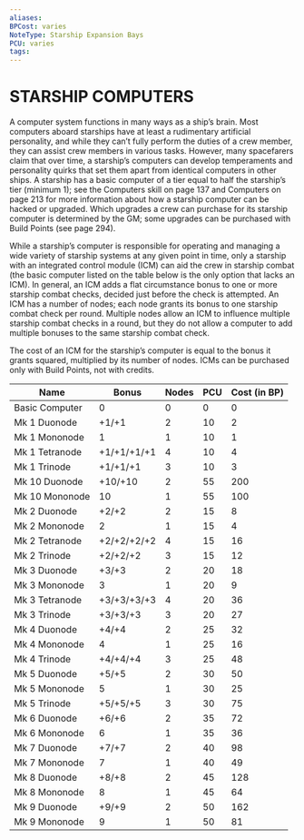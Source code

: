 ```yaml
---
aliases: 
BPCost: varies 
NoteType: Starship Expansion Bays
PCU: varies 
tags: 
---
```

# STARSHIP COMPUTERS
A computer system functions in many ways as a ship’s brain. Most computers aboard starships have at least a rudimentary artificial personality, and while they can’t fully perform the duties of a crew member, they can assist crew members in various tasks. However, many spacefarers claim that over time, a starship’s computers can develop temperaments and personality quirks that set them apart from identical computers in other ships. A starship has a basic computer of a tier equal to half the starship’s tier (minimum 1); see the Computers skill on page 137 and Computers on page 213 for more information about how a starship computer can be hacked or upgraded. Which upgrades a crew can purchase for its starship computer is determined by the GM; some upgrades can be purchased with Build Points (see page 294).

While a starship’s computer is responsible for operating and managing a wide variety of starship systems at any given point in time, only a starship with an integrated control module (ICM) can aid the crew in starship combat (the basic computer listed on the table below is the only option that lacks an ICM). In general, an ICM adds a flat circumstance bonus to one or more starship combat checks, decided just before the check is attempted. An ICM has a number of nodes; each node grants its bonus to one starship combat check per round. Multiple nodes allow an ICM to influence multiple starship combat checks in a round, but they do not allow a computer to add multiple bonuses to the same starship combat check.

The cost of an ICM for the starship’s computer is equal to the bonus it grants squared, multiplied by its number of nodes. ICMs can be purchased only with Build Points, not with credits.

| Name            | Bonus       | Nodes | PCU | Cost (in BP) |
|-----------------|-------------|-------|-----|--------------|
|  Basic Computer | 0           | 0     | 0   | 0            |
|  Mk 1 Duonode   | +1/+1       | 2     | 10  | 2            |
|  Mk 1 Mononode  | 1           | 1     | 10  | 1            |
|  Mk 1 Tetranode | +1/+1/+1/+1 | 4     | 10  | 4            |
|  Mk 1 Trinode   | +1/+1/+1    | 3     | 10  | 3            |
|  Mk 10 Duonode  | +10/+10     | 2     | 55  | 200          |
|  Mk 10 Mononode | 10          | 1     | 55  | 100          |
|  Mk 2 Duonode   | +2/+2       | 2     | 15  | 8            |
|  Mk 2 Mononode  | 2           | 1     | 15  | 4            |
|  Mk 2 Tetranode | +2/+2/+2/+2 | 4     | 15  | 16           |
|  Mk 2 Trinode   | +2/+2/+2    | 3     | 15  | 12           |
|  Mk 3 Duonode   | +3/+3       | 2     | 20  | 18           |
|  Mk 3 Mononode  | 3           | 1     | 20  | 9            |
|  Mk 3 Tetranode | +3/+3/+3/+3 | 4     | 20  | 36           |
|  Mk 3 Trinode   | +3/+3/+3    | 3     | 20  | 27           |
|  Mk 4 Duonode   | +4/+4       | 2     | 25  | 32           |
|  Mk 4 Mononode  | 4           | 1     | 25  | 16           |
|  Mk 4 Trinode   | +4/+4/+4    | 3     | 25  | 48           |
|  Mk 5 Duonode   | +5/+5       | 2     | 30  | 50           |
|  Mk 5 Mononode  | 5           | 1     | 30  | 25           |
|  Mk 5 Trinode   | +5/+5/+5    | 3     | 30  | 75           |
|  Mk 6 Duonode   | +6/+6       | 2     | 35  | 72           |
|  Mk 6 Mononode  | 6           | 1     | 35  | 36           |
|  Mk 7 Duonode   | +7/+7       | 2     | 40  | 98           |
|  Mk 7 Mononode  | 7           | 1     | 40  | 49           |
|  Mk 8 Duonode   | +8/+8       | 2     | 45  | 128          |
|  Mk 8 Mononode  | 8           | 1     | 45  | 64           |
|  Mk 9 Duonode   | +9/+9       | 2     | 50  | 162          |
|  Mk 9 Mononode  | 9           | 1     | 50  | 81           |